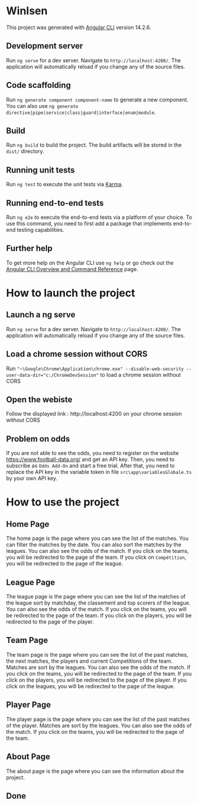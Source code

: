 # WinIsen

This project was generated with [Angular CLI](https://github.com/angular/angular-cli) version 14.2.6.

## Development server

Run `ng serve` for a dev server. Navigate to `http://localhost:4200/`. The application will automatically reload if you change any of the source files.

## Code scaffolding

Run `ng generate component component-name` to generate a new component. You can also use `ng generate directive|pipe|service|class|guard|interface|enum|module`.

## Build

Run `ng build` to build the project. The build artifacts will be stored in the `dist/` directory.

## Running unit tests

Run `ng test` to execute the unit tests via [Karma](https://karma-runner.github.io).

## Running end-to-end tests

Run `ng e2e` to execute the end-to-end tests via a platform of your choice. To use this command, you need to first add a package that implements end-to-end testing capabilities.

## Further help

To get more help on the Angular CLI use `ng help` or go check out the [Angular CLI Overview and Command Reference](https://angular.io/cli) page.

# How to launch the project 

## Launch a ng serve
Run `ng serve` for a dev server. Navigate to `http://localhost:4200/`. The application will automatically reload if you change any of the source files.

## Load a chrome session without CORS
Run `"~\Google\Chrome\Application\chrome.exe" --disable-web-security --user-data-dir="c:/ChromeDevSession"` to load a chrome session without CORS

## Open the webiste
Follow the displayed link : http://localhost:4200 on your chrome session without CORS

## Problem on odds 
If you are not able to see the odds, you need to register on the website https://www.football-data.org/ and get an API key. Then, you need to subscribe as `Odds Add-On` and start a free trial. After that, you need to replace the API key in the variable token in file `src\app\variablesGlobale.ts` by your own API key.

# How to use the project

## Home Page
The home page is the page where you can see the list of the matches. You can filter the matches by the date. You can also sort the matches by the leagues. You can also see the odds of the match. If you click on the teams, you will be redirected to the page of the team. If you click on `Compétition`, you will be redirected to the page of the league.

## League Page
The league page is the page where you can see the list of the matches of the league sort by matchday, the classement and top scorers of the league. You can also see the odds of the match. If you click on the teams, you will be redirected to the page of the team. If you click on the players, you will be redirected to the page of the player.

## Team Page
The team page is the page where you can see the list of the past matches, the next matches, the players and current Competitions of the team. Matches are sort by the leagues. You can also see the odds of the match. If you click on the teams, you will be redirected to the page of the team.  If you click on the players, you will be redirected to the page of the player. If you click on the leagues, you will be redirected to the page of the league.

## Player Page
The player page is the page where you can see the list of the past matches of the player. Matches are sort by the leagues. You can also see the odds of the match. If you click on the teams, you will be redirected to the page of the team.

## About Page
The about page is the page where you can see the information about the project.

## Done
